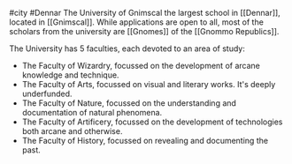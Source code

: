 #city #Dennar 
The University of Gnimscal the largest school in [[Dennar]], located in [[Gnimscal]]. While applications are open to all, most of the scholars from the university are [[Gnomes]] of the [[Gnommo Republics]].

The University has 5 faculties, each devoted to an area of study:
- The Faculty of Wizardry, focussed on the development of arcane knowledge and technique.
- The Faculty of Arts, focussed on visual and literary works. It's deeply underfunded.
- The Faculty of Nature, focussed on the understanding and documentation of natural phenomena.
- The Faculty of Artificery, focussed on the development of technologies both arcane and otherwise.
- The Faculty of History, focussed on revealing and documenting the past.